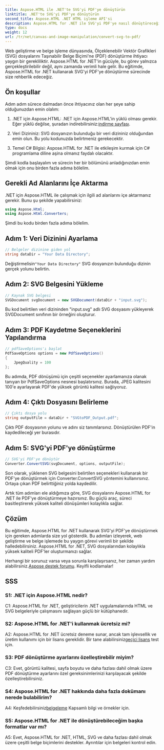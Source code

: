 ```yaml
---
title: Aspose.HTML ile .NET'te SVG'yi PDF'ye dönüştürün
linktitle: .NET'te SVG'yi PDF'ye dönüştürün
second_title: Aspose.HTML .NET HTML işleme API'si
description: Aspose.HTML for .NET ile SVG'yi PDF'ye nasıl dönüştüreceğinizi öğrenin. Verimli belge işleme için yüksek kaliteli, adım adım eğitim.
type: docs
weight: 12
url: /tr/net/canvas-and-image-manipulation/convert-svg-to-pdf/
---
```


Web geliştirme ve belge işleme dünyasında, Ölçeklenebilir Vektör Grafikleri (SVG) dosyalarını Taşınabilir Belge Biçimi'ne (PDF) dönüştürme ihtiyacı yaygın bir gerekliliktir. Aspose.HTML for .NET'in gücüyle, bu görev yalnızca gerçekleştirilebilir değil, aynı zamanda verimli hale gelir. Bu eğitimde, Aspose.HTML for .NET kullanarak SVG'yi PDF'ye dönüştürme sürecinde size rehberlik edeceğiz. 

## Ön koşullar

Adım adım sürece dalmadan önce ihtiyacınız olan her şeye sahip olduğunuzdan emin olalım:

1.  .NET için Aspose.HTML: .NET için Aspose.HTML'in yüklü olması gerekir. Eğer yüklü değilse, şuradan indirebilirsiniz:[indirme sayfası](https://releases.aspose.com/html/net/).

2. Veri Dizininiz: SVG dosyanızın bulunduğu bir veri dizininiz olduğundan emin olun. Bu yolu kodunuzda belirtmeniz gerekecektir.

3. Temel C# Bilgisi: Aspose.HTML for .NET ile etkileşim kurmak için C# programlama diline aşina olmanız faydalı olacaktır.

Şimdi kodla başlayalım ve sürecin her bir bölümünü anladığınızdan emin olmak için onu birden fazla adıma bölelim.

## Gerekli Ad Alanlarını İçe Aktarma

.NET için Aspose.HTML ile çalışmak için ilgili ad alanlarını içe aktarmanız gerekir. Bunu şu şekilde yapabilirsiniz:

```csharp
using Aspose.Html;
using Aspose.Html.Converters;
```

Şimdi bu kodu birden fazla adıma bölelim.

## Adım 1: Veri Dizinini Ayarlama
```csharp
// Belgeler dizinine giden yol
string dataDir = "Your Data Directory";
```
 Değiştirmelisin`"Your Data Directory"` SVG dosyanızın bulunduğu dizinin gerçek yolunu belirtin.

## Adım 2: SVG Belgesini Yükleme
```csharp
// Kaynak SVG belgesi
SVGDocument svgDocument = new SVGDocument(dataDir + "input.svg");
```
Bu kod belirtilen veri dizininden "input.svg" adlı SVG dosyasını yükleyerek SVGDocument sınıfının bir örneğini oluşturur.

## Adım 3: PDF Kaydetme Seçeneklerini Yapılandırma
```csharp
// pdfSaveOptions'ı başlat
PdfSaveOptions options = new PdfSaveOptions()
{
	JpegQuality = 100
};
```
Bu adımda, PDF dönüşümü için çeşitli seçenekler ayarlamanıza olanak tanıyan bir PdfSaveOptions nesnesi başlatırsınız. Burada, JPEG kalitesini 100'e ayarlayarak PDF'de yüksek görüntü kalitesi sağlıyoruz.

## Adım 4: Çıktı Dosyasını Belirleme
```csharp
// Çıktı dosya yolu
string outputFile = dataDir + "SVGtoPDF_Output.pdf";
```
Çıktı PDF dosyasının yolunu ve adını siz tanımlarsınız. Dönüştürülen PDF'in kaydedileceği yer burasıdır.

## Adım 5: SVG'yi PDF'ye dönüştürme
```csharp
// SVG'yi PDF'ye dönüştür
Converter.ConvertSVG(svgDocument, options, outputFile);
```
Son olarak, yüklenen SVG belgesini belirtilen seçenekleri kullanarak bir PDF'ye dönüştürmek için Converter.ConvertSVG yöntemini kullanırsınız. Ortaya çıkan PDF belirttiğiniz yolda kaydedilir.

Artık tüm adımları ele aldığımıza göre, SVG dosyalarını Aspose.HTML for .NET ile PDF'ye dönüştürmeye hazırsınız. Bu güçlü araç, süreci basitleştirerek yüksek kaliteli dönüşümleri kolaylıkla sağlar.

## Çözüm

Bu eğitimde, Aspose.HTML for .NET kullanarak SVG'yi PDF'ye dönüştürmek için gereken adımlarda size yol gösterdik. Bu adımları izleyerek, web geliştirme ve belge işlemede bu yaygın görevi verimli bir şekilde halledebilirsiniz. Aspose.HTML for .NET, SVG dosyalarından kolaylıkla yüksek kaliteli PDF'ler oluşturmanızı sağlar.

 Herhangi bir sorunuz varsa veya sorunla karşılaşırsanız, her zaman yardım alabilirsiniz.[Aspose destek forumu](https://forum.aspose.com/). Keyifli kodlamalar!

## SSS

### S1: .NET için Aspose.HTML nedir?

C1: Aspose.HTML for .NET, geliştiricilerin .NET uygulamalarında HTML ve SVG belgeleriyle çalışmasını sağlayan güçlü bir kütüphanedir.

### S2: Aspose.HTML for .NET'i kullanmak ücretsiz mi?

 A2: Aspose.HTML for .NET ücretsiz deneme sunar, ancak tam işlevsellik ve üretim kullanımı için bir lisans gereklidir. Bir tane alabilirsiniz[geçici lisans](https://purchase.aspose.com/temporary-license/) test için.

### S3: PDF dönüştürme ayarlarını özelleştirebilir miyim?

C3: Evet, görüntü kalitesi, sayfa boyutu ve daha fazlası dahil olmak üzere PDF dönüştürme ayarlarını özel gereksinimlerinizi karşılayacak şekilde özelleştirebilirsiniz.

### S4: Aspose.HTML for .NET hakkında daha fazla dokümanı nerede bulabilirim?

 A4: Keşfedebilirsiniz[belgeleme](https://reference.aspose.com/html/net/) Kapsamlı bilgi ve örnekler için.

### S5: Aspose.HTML for .NET ile dönüştürebileceğim başka formatlar var mı?

A5: Evet, Aspose.HTML for .NET, HTML, SVG ve daha fazlası dahil olmak üzere çeşitli belge biçimlerini destekler. Ayrıntılar için belgeleri kontrol edin.